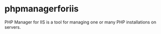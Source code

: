 # phpmanagerforiis
PHP Manager for IIS is a tool for managing one or many PHP installations on servers.

